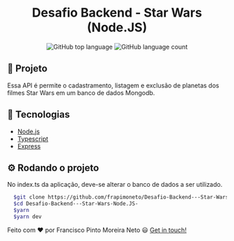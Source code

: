 <h1 align="center">Desafio Backend - Star Wars (Node.JS)</h1>

<p align="center">
  <img alt="GitHub top language" src="https://img.shields.io/github/languages/top/frapimoneto/Desafio-Backend---Star-Wars-Node.JS-" />
  <img alt="GitHub language count" src="https://img.shields.io/github/languages/count/frapimoneto/Desafio-Backend---Star-Wars-Node.JS-" />
</p>

## :memo: Projeto

Essa API é permite o cadastramento, listagem e exclusão de planetas dos filmes Star Wars em um banco de dados Mongodb.

## :rocket: Tecnologias

- [Node.js](https://nodejs.org/en/)
- [Typescript](https://www.typescriptlang.org/)
- [Express](https://expressjs.com/pt-br/)

## :gear: Rodando o projeto
  No index.ts da aplicação, deve-se alterar o banco de dados a ser utilizado.

``` bash
  $git clone https://github.com/frapimoneto/Desafio-Backend---Star-Wars-Node.JS-
  $cd Desafio-Backend---Star-Wars-Node.JS-
  $yarn
  $yarn dev
```

Feito com ❤ por Francisco Pinto Moreira Neto 😃 [Get in touch!](https://github.com/frapimoneto)